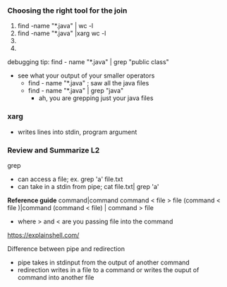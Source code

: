 


### Choosing the right tool for the join
1. find -name "*.java" | wc -l
2. find -name "*.java" |xarg wc -l
3. 
4. 

debugging tip:
find - name "*.java" | grep "public class"
- see what your output of your smaller operators
    - find - name "*.java" ; saw all the java files
    - find - name "*.java" | grep "java"
        - ah, you are grepping just your java files


### xarg
- writes lines into stdin, program argument

### Review and Summarize L2
grep 
- can access a file; ex. grep 'a' file.txt
- can take in a stdin from pipe; cat file.txt| grep 'a'

**Reference guide**
command|command
command < file > file
(command < file )|command
(command < file) | command > file
- where > and < are you passing file into the command

https://explainshell.com/

Difference between pipe and redirection
- pipe takes in stdinput from the output of another command
- redirection writes in a file to a command or writes the ouput of command into another file